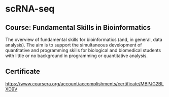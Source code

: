 # scRNA-seq

## Course: Fundamental Skills in Bioinformatics

The overview of fundamental skills for bioinformatics (and, in general, data analysis). The aim is to support the simultaneous development of quantitative and programming skills for biological and biomedical students with little or no background in programming or quantitative analysis. 

## Certificate

https://www.coursera.org/account/accomplishments/certificate/MBPJG2BLXD9V
